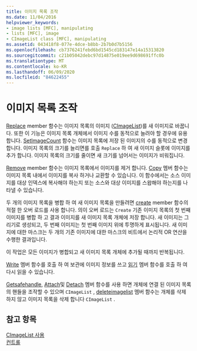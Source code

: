 ```yaml
---
title: 이미지 목록 조작
ms.date: 11/04/2016
helpviewer_keywords:
- image lists [MFC], manipulating
- lists [MFC], image
- CImageList class [MFC], manipulating
ms.assetid: 043418f8-077e-4dce-b8bb-2b7b0d7b5156
ms.openlocfilehash: cb7376241febd6bd1545cd183147e14a15313820
ms.sourcegitcommit: c21b05042debc97d14875e019ee9d698691ffc0b
ms.translationtype: MT
ms.contentlocale: ko-KR
ms.lasthandoff: 06/09/2020
ms.locfileid: "84622455"
---
```

# <a name="manipulating-image-lists"></a>이미지 목록 조작

[Replace](reference/cimagelist-class.md#replace) member 함수는 이미지 목록의 이미지 ([CImageList](reference/cimagelist-class.md))를 새 이미지로 바꿉니다. 또한 이 기능은 이미지 목록 개체에서 이미지 수를 동적으로 늘려야 할 경우에 유용합니다. [SetImageCount](reference/cimagelist-class.md#setimagecount) 함수는 이미지 목록에 저장 된 이미지의 수를 동적으로 변경 합니다. 이미지 목록의 크기를 늘리면를 호출 `Replace` 하 여 새 이미지 슬롯에 이미지를 추가 합니다. 이미지 목록의 크기를 줄이면 새 크기를 넘어서는 이미지가 비워집니다.

[Remove](reference/cimagelist-class.md#remove) member 함수는 이미지 목록에서 이미지를 제거 합니다. [Copy](reference/cimagelist-class.md#copy) 멤버 함수는 이미지 목록 내에서 이미지를 복사 하거나 교환할 수 있습니다. 이 함수에서는 소스 이미지를 대상 인덱스에 복사해야 하는지 또는 소스와 대상 이미지를 스왑해야 하는지를 나타낼 수 있습니다.

두 개의 이미지 목록을 병합 하 여 새 이미지 목록을 만들려면 [create](reference/cimagelist-class.md#create) member 함수의 적절 한 오버 로드를 사용 합니다. 의이 오버 로드는 `Create` 기존 이미지 목록의 첫 번째 이미지를 병합 하 고 결과 이미지를 새 이미지 목록 개체에 저장 합니다. 새 이미지는 그리기로 생성되고, 두 번째 이미지는 첫 번째 이미지 위에 투명하게 표시됩니다. 새 이미지에 대한 마스크는 두 개의 기존 이미지에 대한 마스크의 비트에서 논리적 OR 연산을 수행한 결과입니다.

이 작업은 모든 이미지가 병합되고 새 이미지 목록 개체에 추가될 때까지 반복됩니다.

[Write](reference/cimagelist-class.md#write) 멤버 함수를 호출 하 여 보관에 이미지 정보를 쓰고 [읽기](reference/cimagelist-class.md#read) 멤버 함수를 호출 하 여 다시 읽을 수 있습니다.

[Getsafehandle](reference/cimagelist-class.md#getsafehandle), [Attach](reference/cimagelist-class.md#attach)및 [Detach](reference/cimagelist-class.md#detach) 멤버 함수를 사용 하면 개체에 연결 된 이미지 목록의 핸들을 조작할 수 있으며 `CImageList` , [deleteimagelist](reference/cimagelist-class.md#deleteimagelist) 멤버 함수는 개체를 삭제 하지 않고 이미지 목록을 삭제 합니다 `CImageList` .

## <a name="see-also"></a>참고 항목

[CImageList 사용](using-cimagelist.md)<br/>
[컨트롤](controls-mfc.md)
